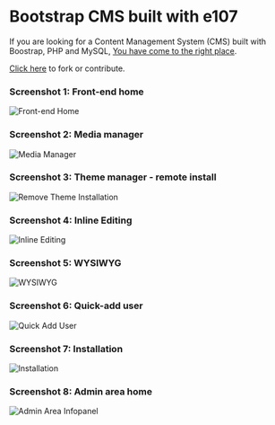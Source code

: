 Bootstrap CMS built with e107
=============================

If you are looking for a Content Management System (CMS) built with Boostrap, PHP and MySQL, [You have come to the right place][1].

[Click here][2] to fork or contribute.



### Screenshot 1:  Front-end home
![Front-end Home](e107_v2_home-bootstrap.png)

### Screenshot 2:  Media manager 
![Media Manager](e107_v2_admin-media-manager.png)

### Screenshot 3:  Theme manager - remote install
![Remove Theme Installation](e107_v2_admin-download-theme.png)

### Screenshot 4:  Inline Editing
![Inline Editing](e107_v2_admin-news-inline.png)

### Screenshot 5:  WYSIWYG
![WYSIWYG](e107_v2_admin-wysiwyg.png)

### Screenshot 6:  Quick-add user
![Quick Add User](e107_v2_admin-quick-add-user.png)

### Screenshot 7:  Installation
![Installation](e107_v2_install.png)

### Screenshot 8:  Admin area home
![Admin Area Infopanel](e107_v2_admin-infopanel.png)


  [1]: https://github.com/e107inc/e107
  [2]: https://github.com/e107inc/e107



